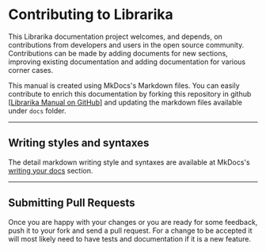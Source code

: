 # Contributing to Librarika

This Librarika documentation project welcomes, and depends, on contributions from developers and users in the open source community. Contributions can be made by adding documents for new sections, improving existing documentation and adding documentation for various corner cases.


This manual is created using MkDocs's Markdown files. You can easily contribute 
to enrich this documentation by forking this repository in github [[Librarika 
Manual on GitHub](https://github.com/Librarika/manual)] and updating the markdown 
files available under `docs` folder.

---

## Writing styles and syntaxes

The detail markdown writing style and syntaxes are available at MkDocs's [writing your docs](https://mkdocs.readthedocs.io/en/stable/user-guide/writing-your-docs/) section.

---

## Submitting Pull Requests

Once you are happy with your changes or you are ready for some feedback, push it to your fork and send a pull request. For a change to be accepted it will most likely need to have tests and documentation if it is a new feature.